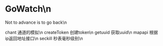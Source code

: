 # GoWatch\n
Not to advance is to go back\n

chant   通道的模拟\n
createToken    创建token\n
getuuid     获取uuid\n
mapapi      根据ip返回地址接口\n
seckill     秒表毫秒级别\n
